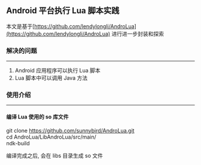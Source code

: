 ## Android 平台执行 Lua 脚本实践

本文是基于[https://github.com/lendylongli/AndroLua](https://github.com/lendylongli/AndroLua) 进行进一步封装和探索

### 解决的问题
--------
1. Android 应用程序可以执行 Lua 脚本
2. Lua 脚本中可以调用 Java 方法


### 使用介绍
--------

#### 编译 Lua 使用的 so 库文件
git clone https://github.com/sunnybird/AndroLua.git  
cd AndroLua/LibAndroLua/src/main/  
ndk-build  

编译完成之后, 会在 libs 目录生成 so 文件  






